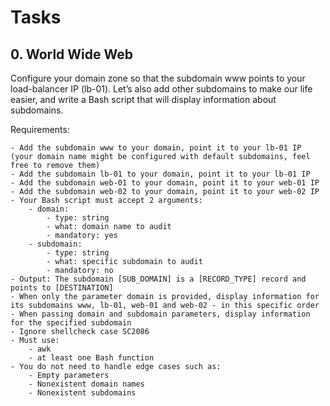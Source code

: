 # Tasks

## 0. World Wide Web

Configure your domain zone so that the subdomain www points to your load-balancer IP (lb-01). Let’s also add other subdomains to make our life easier, and write a Bash script that will display information about subdomains.

Requirements:

    - Add the subdomain www to your domain, point it to your lb-01 IP (your domain name might be configured with default subdomains, feel free to remove them)
    - Add the subdomain lb-01 to your domain, point it to your lb-01 IP
    - Add the subdomain web-01 to your domain, point it to your web-01 IP
    - Add the subdomain web-02 to your domain, point it to your web-02 IP
    - Your Bash script must accept 2 arguments:
    	- domain:
    		- type: string
    		- what: domain name to audit
    		- mandatory: yes
    	- subdomain:
    		- type: string
    		- what: specific subdomain to audit
    		- mandatory: no
    - Output: The subdomain [SUB_DOMAIN] is a [RECORD_TYPE] record and points to [DESTINATION]
    - When only the parameter domain is provided, display information for its subdomains www, lb-01, web-01 and web-02 - in this specific order
    - When passing domain and subdomain parameters, display information for the specified subdomain
    - Ignore shellcheck case SC2086
    - Must use:
    	- awk
    	- at least one Bash function
    - You do not need to handle edge cases such as:
    	- Empty parameters
    	- Nonexistent domain names
    	- Nonexistent subdomains
